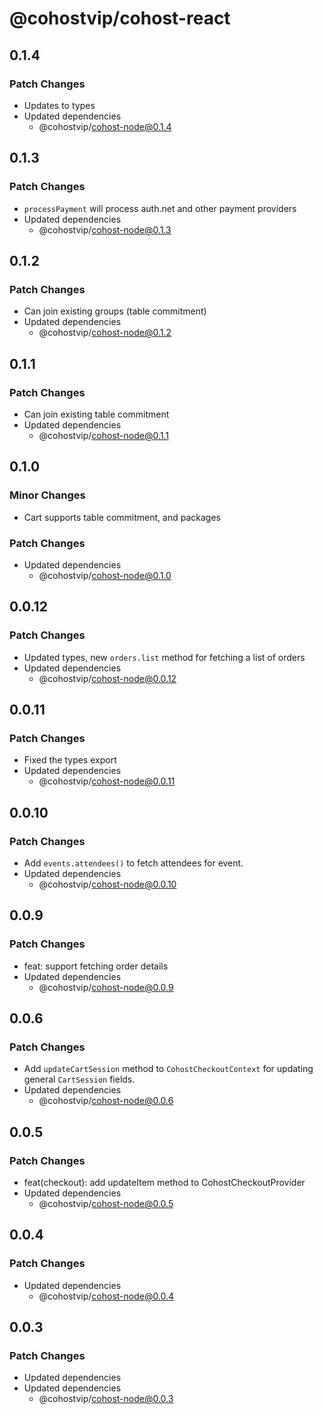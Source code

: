 # @cohostvip/cohost-react

## 0.1.4

### Patch Changes

- Updates to types
- Updated dependencies
  - @cohostvip/cohost-node@0.1.4

## 0.1.3

### Patch Changes

- `processPayment` will process auth.net and other payment providers
- Updated dependencies
  - @cohostvip/cohost-node@0.1.3

## 0.1.2

### Patch Changes

- Can join existing groups (table commitment)
- Updated dependencies
  - @cohostvip/cohost-node@0.1.2

## 0.1.1

### Patch Changes

- Can join existing table commitment
- Updated dependencies
  - @cohostvip/cohost-node@0.1.1

## 0.1.0

### Minor Changes

- Cart supports table commitment, and packages

### Patch Changes

- Updated dependencies
  - @cohostvip/cohost-node@0.1.0

## 0.0.12

### Patch Changes

- Updated types, new `orders.list` method for fetching a list of orders
- Updated dependencies
  - @cohostvip/cohost-node@0.0.12

## 0.0.11

### Patch Changes

- Fixed the types export
- Updated dependencies
  - @cohostvip/cohost-node@0.0.11

## 0.0.10

### Patch Changes

- Add `events.attendees()` to fetch attendees for event.
- Updated dependencies
  - @cohostvip/cohost-node@0.0.10

## 0.0.9

### Patch Changes

- feat: support fetching order details
- Updated dependencies
  - @cohostvip/cohost-node@0.0.9

## 0.0.6

### Patch Changes

- Add `updateCartSession` method to `CohostCheckoutContext` for updating general `CartSession` fields.
- Updated dependencies
  - @cohostvip/cohost-node@0.0.6

## 0.0.5

### Patch Changes

- feat(checkout): add updateItem method to CohostCheckoutProvider
- Updated dependencies
  - @cohostvip/cohost-node@0.0.5

## 0.0.4

### Patch Changes

- Updated dependencies
  - @cohostvip/cohost-node@0.0.4

## 0.0.3

### Patch Changes

- Updated dependencies
- Updated dependencies
  - @cohostvip/cohost-node@0.0.3
